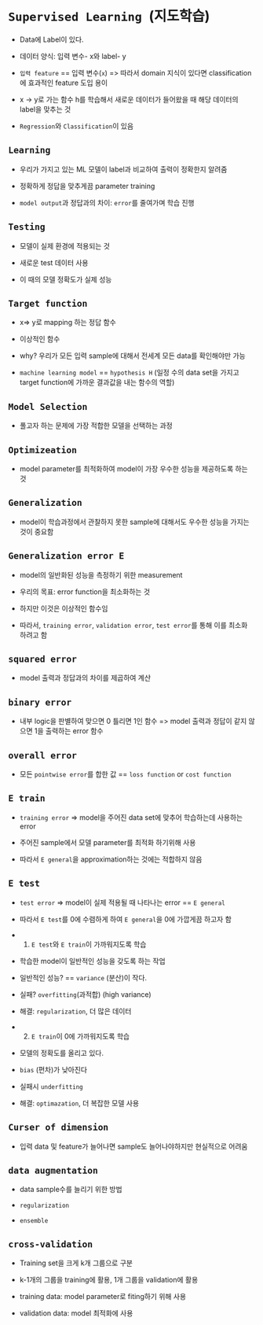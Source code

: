 # `Supervised Learning `(지도학습) 
- Data에 Label이 있다.

- 데이터 양식: 입력 변수- x와 label- y

- `입력 feature` == 입력 변수(`x`) => 따라서 domain 지식이 있다면 classification에 효과적인 feature 도입 용이

- x -> y로 가는 함수 h를 학습해서 새로운 데이터가 들어왔을 때 해당 데이터의 label을 맞추는 것 

- `Regression`와 `Classification`이 있음

## `Learning`

- 우리가 가지고 있는 ML 모델이 label과 비교하여 출력이 정확한지 알려줌
  
- 정확하게 정답을 맞추게끔 parameter training 

- `model output`과 정답과의 차이: `error`를 줄여가며 학습 진행

## `Testing`

- 모델이 실제 환경에 적용되는 것

- 새로운 test 데이터 사용

- 이 때의 모델 정확도가 실제 성능

## `Target function`

- x=> y로 mapping 하는 정답 함수

- 이상적인 함수

- why? 우리가 모든 입력 sample에 대해서 전세계 모든 data를 확인해야만 가능

- `machine learning model` == `hypothesis H` (일정 수의 data set을 가지고 target function에 가까운 결과값을 내는 함수의 역할)

## `Model Selection`

- 풀고자 하는 문제에 가장 적합한 모델을 선택하는 과정 

## `Optimizeation`

- model parameter를 최적화하여 model이 가장 우수한 성능을 제공하도록 하는 것

## `Generalization`

- model이 학습과정에서 관찰하지 못한 sample에 대해서도 우수한 성능을 가지는 것이 중요함

## `Generalization error E`
- model의 일반화된 성능을 측정하기 위한 measurement

- 우리의 목표: error function을 최소화하는 것

- 하지만 이것은 이상적인 함수임

- 따라서, `training error`, `validation error`, `test error`를 통해 이를 최소화 하려고 함

## `squared error`
- model 출력과 정답과의 차이를 제곱하여 계산

## `binary error`
- 내부 logic을 판별하여 맞으면 0 틀리면 1인 함수
=> model 출력과 정답이 같지 않으면 1을 출력하는 error 함수

## `overall error`
- 모든 `pointwise error`를 합한 값 == `loss function` or `cost function`

## `E train`
- `training error` => model을 주어진 data set에 맞추어 학습하는데 사용하는 error

- 주어진 sample에서 모델 parameter를 최적화 하기위해 사용

- 따라서 `E general`을 approximation하는 것에는 적합하지 않음 

## `E test`
- `test error` => model이 실제 적용될 때 나타나는 error == `E general`

- 따라서 `E test`를 0에 수렴하게 하여 `E general`을 0에 가깝게끔 하고자 함

- 1) `E test`와 `E train`이 가까워지도록 학습

- 학습한 model이 일반적인 성능을 갖도록 하는 작업

- 일반적인 성능? == `variance` (분산)이 작다.

- 실패? `overfitting`(과적합) (high variance)

- 해결: `regularization`, 더 많은 데이터

- 2) `E train`이 0에 가까워지도록 학습

- 모델의 정확도를 올리고 있다.

- `bias` (편차)가 낮아진다

- 실패시 `underfitting`

- 해결: `optimazation`, 더 복잡한 모델 사용

## `Curser of dimension`

- 입력 data 및 feature가 늘어나면 sample도 늘어나야하지만 현실적으로 어려움

## `data augmentation`
- data sample수를 늘리기 위한 방법

- `regularization`
  
- `ensemble`

## `cross-validation`
- Training set을 크게 k개 그룹으로 구분
- k-1개의 그룹을 training에 활용, 1개 그룹을 validation에 활용 
  
- training data: model parameter로 fiting하기 위해 사용

- validation data: model 최적화에 사용